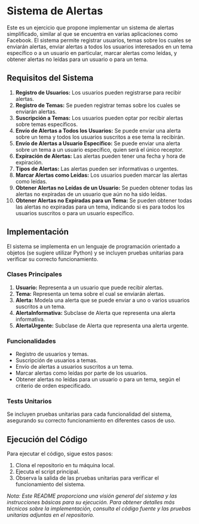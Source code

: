 # Sistema de Alertas

Este es un ejercicio que propone implementar un sistema de alertas simplificado, similar al que se encuentra en varias aplicaciones como Facebook. El sistema permite registrar usuarios, temas sobre los cuales se enviarán alertas, enviar alertas a todos los usuarios interesados en un tema específico o a un usuario en particular, marcar alertas como leídas, y obtener alertas no leídas para un usuario o para un tema.

## Requisitos del Sistema

1. **Registro de Usuarios:** Los usuarios pueden registrarse para recibir alertas.
2. **Registro de Temas:** Se pueden registrar temas sobre los cuales se enviarán alertas.
3. **Suscripción a Temas:** Los usuarios pueden optar por recibir alertas sobre temas específicos.
4. **Envío de Alertas a Todos los Usuarios:** Se puede enviar una alerta sobre un tema y todos los usuarios suscritos a ese tema la recibirán.
5. **Envío de Alertas a Usuario Específico:** Se puede enviar una alerta sobre un tema a un usuario específico, quien será el único receptor.
6. **Expiración de Alertas:** Las alertas pueden tener una fecha y hora de expiración.
7. **Tipos de Alertas:** Las alertas pueden ser informativas o urgentes.
8. **Marcar Alertas como Leídas:** Los usuarios pueden marcar las alertas como leídas.
9. **Obtener Alertas no Leídas de un Usuario:** Se pueden obtener todas las alertas no expiradas de un usuario que aún no ha sido leídas.
10. **Obtener Alertas no Expiradas para un Tema:** Se pueden obtener todas las alertas no expiradas para un tema, indicando si es para todos los usuarios suscritos o para un usuario específico.

## Implementación

El sistema se implementa en un lenguaje de programación orientado a objetos (se sugiere utilizar Python) y se incluyen pruebas unitarias para verificar su correcto funcionamiento.

### Clases Principales

1. **Usuario:** Representa a un usuario que puede recibir alertas.
2. **Tema:** Representa un tema sobre el cual se enviarán alertas.
3. **Alerta:** Modela una alerta que se puede enviar a uno o varios usuarios suscritos a un tema.
4. **AlertaInformativa:** Subclase de Alerta que representa una alerta informativa.
5. **AlertaUrgente:** Subclase de Alerta que representa una alerta urgente.

### Funcionalidades

- Registro de usuarios y temas.
- Suscripción de usuarios a temas.
- Envío de alertas a usuarios suscritos a un tema.
- Marcar alertas como leídas por parte de los usuarios.
- Obtener alertas no leídas para un usuario o para un tema, según el criterio de orden especificado.

### Tests Unitarios

Se incluyen pruebas unitarias para cada funcionalidad del sistema, asegurando su correcto funcionamiento en diferentes casos de uso.

## Ejecución del Código

Para ejecutar el código, sigue estos pasos:

1. Clona el repositorio en tu máquina local.
2. Ejecuta el script principal.
3. Observa la salida de las pruebas unitarias para verificar el funcionamiento del sistema.


*Nota: Este README proporciona una visión general del sistema y las instrucciones básicas para su ejecución. Para obtener detalles más técnicos sobre la implementación, consulta el código fuente y las pruebas unitarias adjuntas en el repositorio.*
